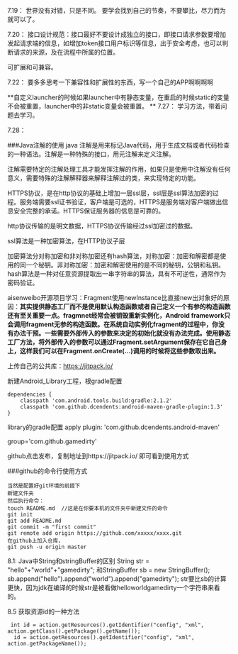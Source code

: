 7.19：
	世界没有对错，只是不同。
要学会找到自己的节奏，不要攀比，尽力而为就可以了。

7.20：
接口设计规范：接口最好不要设计成独立的接口，即接口请求参数要增加发起请求端的信息，如增加token接口用户标识等信息，出于安全考虑，也可以判断请求的来源，及在流程中所属的位置。

可扩展和可兼容。

7.22：
要多多思考一下兼容性和扩展性的东西，写一个自己的APP啊啊啊啊

**自定义launcher的时候如果launcher中有静态变量，在重启的时候static的变量不会被重置，launcher中的非static变量会被重置。
**
7.27：
学习方法，带着问题去学习。

7.28：

###Java注解的使用
java 注解是用来标记Java代码，用于生成文档或者代码检查的一种语法。注解是一种特殊的接口，用元注解来定义注解。

注解需要特定的注解处理工具才能发挥注解的作用，如果只是使用中注解没有任何意义，需要特殊的注解解释器来解释注解过的类，来实现特定的功能。

HTTPS协议，是在http协议的基础上增加一层ssl层，ssl层是ssl算法加密的过程。服务端需要ssl证书验证，客户端是可选的，HTTPS是服务端对客户端做出信息安全完整的承诺。HTTPS保证服务器的信息是可靠的。

http协议传输的是明文数据，HTTPS协议传输经过ssl加密过的数据。

ssl算法是一种加密算法，在HTTP协议子层

加密算法分对称加密和非对称加密还有hash算法，对称加密：加密和解密都是使用的同一个秘钥。非对称加密：加密和解密使用的是不同的秘钥，公钥和私钥。hash算法是一种对任意资源提取出一串字符串的算法，具有不可逆性，通常作为密码验证。

aisenweibo开源项目学习：Fragment使用newInstance比直接new出对象好的原因：**其实提供静态工厂而不是使用默认构造函数或者自己定义一个有参的构造函数还有至关重要一点。fragmnet经常会被销毁重新实例化，Android framework只会调用fragment无参的构造函数。在系统自动实例化fragment的过程中，你没有办法干预。一些需要外部传入的参数来决定的初始化就没有办法完成。使用静态工厂方法，将外部传入的参数可以通过Fragment.setArgument保存在它自己身上，这样我们可以在Fragment.onCreate(...)调用的时候将这些参数取出来。**

上传自己的公共库：https://jitpack.io/

新建Android_Library工程，根gradle配置  


	dependencies {
        classpath 'com.android.tools.build:gradle:2.1.2'
        classpath 'com.github.dcendents:android-maven-gradle-plugin:1.3'
    } 

library的gradle配置
apply plugin: 'com.github.dcendents.android-maven'

group='com.github.gamedirty'

github点击发布，复制地址到https://jitpack.io/
即可看到使用方式


###github的命令行使用方式
	
	当然是配置好git环境的前提下
	新建文件夹
	然后执行命令：
	touch README.md  //这是在你要本机的文件夹中新建文件的命令
	git init
	git add README.md
	git commit -m "first commit"
	git remote add origin https://github.com/xxxxx/xxxx.git
	在github上加入仓库，
	git push -u origin master

8.1:
Java中String和stringBuffer的区别
String str = "hello"+"world"+"gamedirty";
和StringBuffer sb = new StringBuffer();
sb.append("hello").append("world").append("gamedirty");
str要比sb的计算更快，因为jdk在编译的时候str是被看做helloworldgamedirty一个字符串来看的。

8.5
获取资源id的一种方法

	 int id = action.getResources().getIdentifier("config", "xml", action.getClass().getPackage().getName());
	  id = action.getResources().getIdentifier("config", "xml", action.getPackageName());




